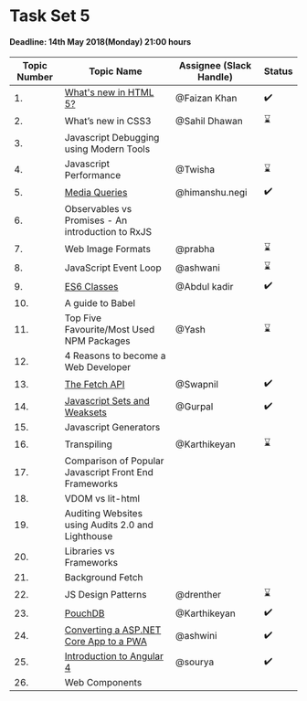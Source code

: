 # Task Set 5

#### Deadline: 14th May 2018(Monday) 21:00 hours

|Topic Number|Topic Name|Assignee (Slack Handle)|Status|
|---|---|---|---|
|1.|[What's new in HTML 5?](https://medium.com/beginners-guide-to-mobile-web-development/whats-new-in-html-5-4ce9d62bf114)|@Faizan Khan|:heavy_check_mark:|
|2.|What’s new in CSS3|@Sahil Dhawan|:hourglass:|
|3.|Javascript Debugging using Modern Tools|||
|4.|Javascript Performance|@Twisha|:hourglass:|
|5.|[Media Queries](https://medium.com/beginners-guide-to-mobile-web-development/media-queries-54a1a463356f)|@himanshu.negi|:heavy_check_mark:|
|6.|Observables vs Promises - An introduction to RxJS|||
|7.|Web Image Formats|@prabha|:hourglass:|
|8.|JavaScript Event Loop|@ashwani|:hourglass:|
|9.|[ES6 Classes](https://medium.com/beginners-guide-to-mobile-web-development/javascript-introduction-to-es6-classes-ecb2db9fe985)|@Abdul kadir|:heavy_check_mark:|
|10.|A guide to Babel|||
|11.|Top Five Favourite/Most Used NPM Packages|@Yash|:hourglass:|
|12.|4 Reasons to become a Web Developer|||
|13.|[The Fetch API](https://medium.com/beginners-guide-to-mobile-web-development/the-fetch-api-2c962591f5c)|@Swapnil|:heavy_check_mark:|
|14.|[Javascript Sets and Weaksets](https://medium.com/beginners-guide-to-mobile-web-development/javascript-sets-and-weaksets-c5feae75adc0)|@Gurpal|:heavy_check_mark:|
|15.|Javascript Generators|||
|16.|Transpiling|@Karthikeyan|:hourglass:|
|17.|Comparison of Popular Javascript Front End Frameworks|||
|18.|VDOM vs lit-html|||
|19.|Auditing Websites using Audits 2.0 and Lighthouse|||
|20.|Libraries vs Frameworks|||
|21.|Background Fetch|||
|22.|JS Design Patterns|@drenther|:hourglass:|
|23.|[PouchDB](https://medium.com/beginners-guide-to-mobile-web-development/getting-started-with-pouchdb-f0f3d7baebab)|@Karthikeyan|:heavy_check_mark:|
|24.|[Converting a ASP.NET Core App to a PWA](https://medium.com/beginners-guide-to-mobile-web-development/introduction-to-pwa-in-asp-net-core-application-da96c7cc4918)|@ashwini|:heavy_check_mark:|
|25.|[Introduction to Angular 4](https://medium.com/beginners-guide-to-mobile-web-development/introduction-to-angular-4-a-beginners-guide-db4dd2b77885)|@sourya|:heavy_check_mark:|
|26.|Web Components|||
